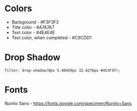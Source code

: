 # Colors

- Background - #F3F3F3
- Title color - #A7A7A7
- Text color - #4E4E4E
- Text color, when completed - #C9CDD1

# Drop Shadow

```
filter: drop-shadow(0px 5.40459px 32.4276px #453F3F);
```

# Fonts

Nunito Sans - https://fonts.google.com/specimen/Nunito+Sans
